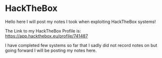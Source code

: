 # HackTheBox

Hello here I will post my notes I took when exploiting HackTheBox systems!

The Link to my HackTheBox Profile is: https://app.hackthebox.eu/profile/741487

I have completed few systems so far that I sadly did not record notes on but going forward I will be posting my notes here.
